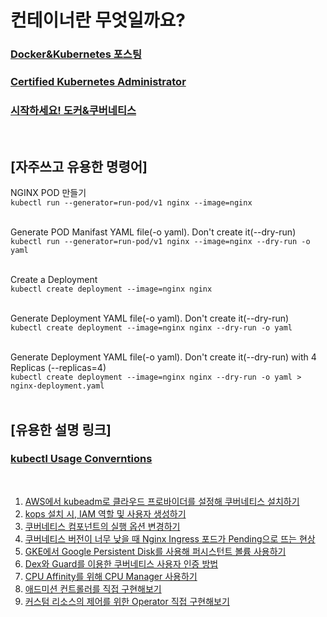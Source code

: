 # 컨테이너란 무엇일까요?

### [Docker&Kubernetes 포스팅](https://simpleisit.tistory.com/category/Simple%20is%20IT/Cloud%20%26%20Container)

### [Certified Kubernetes Administrator](./certified_kubernetes_administrator)

### [시작하세요! 도커&쿠버네티스](./start-docker-kubernetes)

<br>

## [자주쓰고 유용한 명령어]

NGINX POD 만들기<br>
`kubectl run --generator=run-pod/v1 nginx --image=nginx`
<br><br>

Generate POD Manifast YAML file(-o yaml). Don't create it(--dry-run)<br>
`kubectl run --generator=run-pod/v1 nginx --image=nginx --dry-run -o yaml`
<br><br>

Create a Deployment<br>
`kubectl create deployment --image=nginx nginx`
<br><br>

Generate Deployment YAML file(-o yaml). Don't create it(--dry-run)<br>
`kubectl create deployment --image=nginx nginx --dry-run -o yaml`
<br><br>

Generate Deployment YAML file(-o yaml). Don't create it(--dry-run) with 4 Replicas (--replicas=4)<br>
`kubectl create deployment --image=nginx nginx --dry-run -o yaml > nginx-deployment.yaml`
<br><br>

## [유용한 설명 링크]

### [kubectl Usage Converntions](https://kubernetes.io/docs/reference/kubectl/conventions/)
<br>


1. [AWS에서 kubeadm로 클라우드 프로바이더를 설정해 쿠버네티스 설치하기](https://blog.naver.com/alice_k106/221696987140)
2. [kops 설치 시, IAM 역할 및 사용자 생성하기](https://blog.naver.com/alice_k106/221342005691)
3. [쿠버네티스 컴포넌트의 실행 옵션 변경하기](https://blog.naver.com/alice_k106/221737477464)
4. [쿠버네티스 버전이 너무 낮을 때 Nginx Ingress 포드가 Pending으로 뜨는 현상](./lecture4-nginx-ingress.md)
5. [GKE에서 Google Persistent Disk를 사용해 퍼시스턴트 볼륨 사용하기](https://blog.naver.com/alice_k106/221737984779)
6. [Dex와 Guard를 이용한 쿠버네티스 사용자 인증 방법](https://blog.naver.com/alice_k106/221598325656)
7. [CPU Affinity를 위해 CPU Manager 사용하기](https://blog.naver.com/alice_k106/221633530545)
8. [애드미션 컨트롤러를 직접 구현해보기](https://blog.naver.com/alice_k106/221546328906)
9. [커스텀 리소스의 제어를 위한 Operator 직접 구현해보기](https://blog.naver.com/alice_k106/221586279079)

<br>
